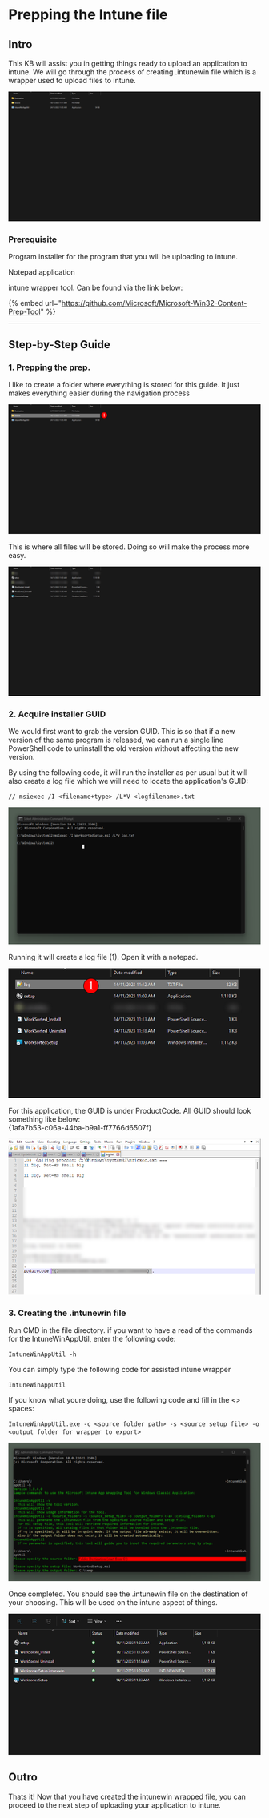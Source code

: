 # Prepping the Intune file

## Intro

This KB will assist you in getting things ready to upload an application to intune. We will go through the process of creating .intunewin file which is a wrapper used to upload files to intune.



![](<../../../.gitbook/assets/0 (6).png>)

### Prerequisite

Program installer for the program that you will be uploading to intune.

Notepad application&#x20;

intune wrapper tool. Can be found via the link below:

{% embed url="https://github.com/Microsoft/Microsoft-Win32-Content-Prep-Tool" %}

***

## Step-by-Step Guide

### 1. Prepping the prep.

I like to create a folder where everything is stored for this guide. It just makes everything easier during the navigation process

![](<../../../.gitbook/assets/1 (6).png>)

This is where all files will be stored. Doing so will make the process more easy.

![](<../../../.gitbook/assets/2 (6).png>)

### 2. Acquire installer GUID

We would first want to grab the version GUID. This is so that if a new version of the same program is released, we can run a single line PowerShell code to uninstall the old version without affecting the new version.

By using the following code, it will run the installer as per usual but it will also create a log file which we will need to locate the application's GUID:

```
// msiexec /I <filename+type> /L*V <logfilename>.txt
```

![](<../../../.gitbook/assets/3 (6).png>)

Running it will create a log file (1). Open it with a notepad.

![](<../../../.gitbook/assets/4 (4).png>)

For this application, the GUID is under ProductCode. All GUID should look something like below:\
{1afa7b53-c06a-44ba-b9a1-ff7766d6507f}

![](<../../../.gitbook/assets/5 (4).png>)



### 3. Creating the .intunewin file

Run CMD in the file directory. if you want to have a read of the commands for the IntuneWinAppUtil, enter the following code:

```
IntuneWinAppUtil -h
```



You can simply type the following code for assisted intune wrapper

```
IntuneWinAppUtil
```



If you know what youre doing, use the following code and fill in the <> spaces:

```
IntuneWinAppUtil.exe -c <source folder path> -s <source setup file> -o <output folder for wrapper to export>
```

![](<../../../.gitbook/assets/6 (4).png>)

Once completed. You should see the .intunewin file on the destination of your choosing. This will be used on the intune aspect of things.

![](<../../../.gitbook/assets/7 (3).png>)

## Outro

Thats it! Now that you have created the intunewin wrapped file, you can proceed to the next step of uploading your application to intune.
